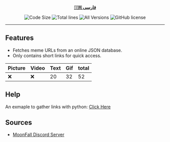 <div align="center">

[**🇮🇷 فارسی**](.github/README/fa.md)
</div>

<p align="center">
    <img src="https://img.shields.io/github/languages/code-size/robonamari/Good_Night-database?style=flat" alt="Code Size">
    <img src="https://tokei.rs/b1/github/robonamari/Good_Night-database?style=flat" alt="Total lines">
    <img src="https://img.shields.io/badge/all%20languages-all%20Versions-blue" alt="All Versions">
    <img src="https://img.shields.io/github/license/robonamari/Good_Night-database" alt="GitHub license">
</p>

---

## Features
- Fetches meme URLs from an online JSON database.
- Only contains short links for quick access.

| Picture | Video  | Text | Gif    | total  |
| ------- | ------ | ---- | ------ | ------ |
| :x:     | :x:    | 20   | 32     | 52     |

## Help
An exmaple to gather links with python:
[Click Here](https://github.com/robonamari/Good_Night-database/blob/main/main.py)

## Sources
* [MoonFall Discord Server](https://discord.gg/BsaC3QgEQz)
